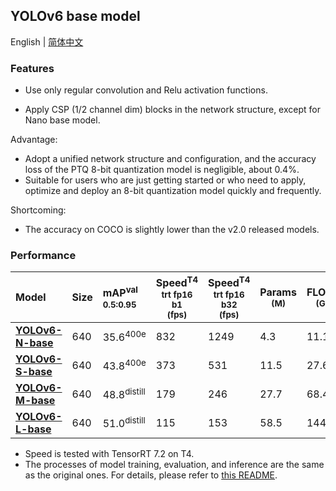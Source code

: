 ## YOLOv6 base model

English | [简体中文](./README_cn.md)

### Features

- Use only regular convolution and Relu activation functions.

- Apply CSP (1/2 channel dim) blocks in the network structure, except for Nano base model.

Advantage:
- Adopt a unified network structure and configuration, and the accuracy loss of the PTQ 8-bit quantization model is negligible, about 0.4%.
- Suitable for users who are just getting started or who need to apply, optimize and deploy an 8-bit quantization model quickly and frequently.

Shortcoming:
- The accuracy on COCO is slightly lower than the v2.0 released models.

### Performance

| Model                                                         | Size | mAP<sup>val<br/>0.5:0.95 | Speed<sup>T4<br/>trt fp16 b1 <br/>(fps) | Speed<sup>T4<br/>trt fp16 b32 <br/>(fps) | Params<br/><sup> (M) | FLOPs<br/><sup> (G) |
| :----------------------------------------------------------- | -------- | :----------------------- | -------------------------------------- | --------------------------------------- | -------------------- | ------------------- |
| [**YOLOv6-N-base**](https://github.com/meituan/YOLOv6/releases/download/0.2.1/yolov6n_base.pt) | 640      | 35.6<sup>400e            | 832                                    | 1249                                    | 4.3                  | 11.1                |
| [**YOLOv6-S-base**](https://github.com/meituan/YOLOv6/releases/download/0.2.1/yolov6s_base.pt) | 640      | 43.8<sup>400e            | 373                                    | 531                                     | 11.5                 | 27.6                |
| [**YOLOv6-M-base**](https://github.com/meituan/YOLOv6/releases/download/0.2.1/yolov6m_base.pt) | 640      | 48.8<sup>distill         | 179                                    | 246                                     | 27.7                 | 68.4                |
| [**YOLOv6-L-base**](https://github.com/meituan/YOLOv6/releases/download/0.2.1/yolov6l_base.pt) | 640      | 51.0<sup>distill         | 115                                    | 153                                     | 58.5                 | 144.0               |

- Speed is tested with TensorRT 7.2 on T4.
- The processes of model training, evaluation, and inference are the same as the original ones. For details, please refer to [this README](https://github.com/meituan/YOLOv6#quick-start).